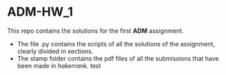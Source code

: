 # ADM-HW_1
This repo contains the solutions for the first **ADM** assignment.
- The file .py contains the scripts of all the solutions of the assignment, clearly divided in sections. 
- The stamp folder contains the pdf files of all the submissions that have been made in *hakerrank.*
test 

